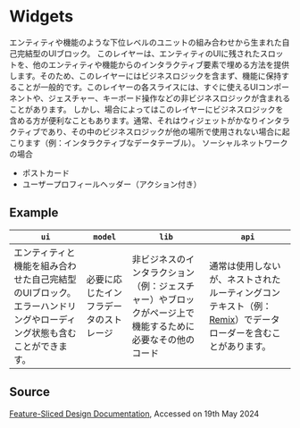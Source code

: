 # Widgets

エンティティや機能のような下位レベルのユニットの組み合わせから生まれた自己完結型のUIブロック。
このレイヤーは、エンティティのUIに残されたスロットを、他のエンティティや機能からのインタラクティブ要素で埋める方法を提供します。そのため、このレイヤーにはビジネスロジックを含まず、機能に保持することが一般的です。このレイヤーの各スライスには、すぐに使えるUIコンポーネントや、ジェスチャー、キーボード操作などの非ビジネスロジックが含まれることがあります。
しかし、場合によってはこのレイヤーにビジネスロジックを含める方が便利なこともあります。通常、それはウィジェットがかなりインタラクティブであり、その中のビジネスロジックが他の場所で使用されない場合に起こります（例：インタラクティブなデータテーブル）。
ソーシャルネットワークの場合

- ポストカード
- ユーザープロフィールヘッダー（アクション付き）

## Example

| `ui` | `model` | `lib` | `api` |
| --- | --- | --- | --- |
| エンティティと機能を組み合わせた自己完結型のUIブロック。エラーハンドリングやローディング状態も含むことができます。 | 必要に応じたインフラデータのストレージ | 非ビジネスのインタラクション（例：ジェスチャー）やブロックがページ上で機能するために必要なその他のコード | 通常は使用しないが、ネストされたルーティングコンテキスト（例：[Remix](https://remix.run/)）でデータローダーを含むことがあります。 |

## Source

[Feature-Sliced Design Documentation](https://feature-sliced.design/), Accessed on 19th May 2024
